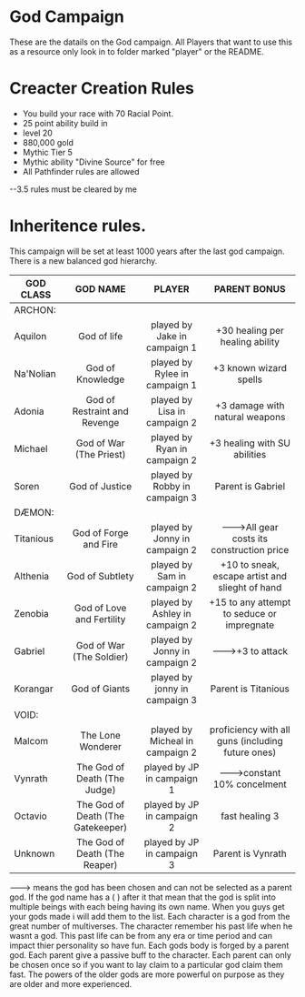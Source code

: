 # God Campaign

These are the datails on the God campaign. All Players that want to use this as a resource only look
in to folder marked "player" or the README.

# Creacter Creation Rules
* You build your race with 70 Racial Point.
* 25 point ability build in
* level 20
* 880,000 gold
* Mythic Tier 5
* Mythic ability "Divine Source" for free
* All Pathfinder rules are allowed

--3.5 rules must be cleared by me

# Inheritence rules.
This campaign will be set at least 1000 years after the last god campaign. There is a new balanced god hierarchy.

| GOD CLASS	| GOD NAME			| PLAYER	                 | PARENT BONUS |
| ------------- |:-----------------------------:|:------------------------------:|:-------------------------------:|
| ARCHON:	|                               |                                |                                 |
| Aquilon	|	God of life		| played by Jake in campaign 1	 | +30 healing per healing ability |
| Na'Nolian	|	God of Knowledge	| played by Rylee in campaign 1	 | +3 known wizard spells          |
| Adonia	| God of Restraint and Revenge	| played by Lisa in campaign 2	 | +3 damage with natural weapons  |
| Michael	| God of War (The Priest)	| played by Ryan in campaign 2	 | +3 healing with SU abilities    |
| Soren		| God of Justice		| played by Robby in campaign 3	 | Parent is Gabriel               |
| DÆMON:	|                               |                                |                                 |
| Titanious 	| God of Forge and Fire		| played by Jonny in campaign 2	 | --->All gear costs its construction price | 
| Althenia 	| God of Subtlety		| played by Sam in campaign 2	 | +10 to sneak, escape artist and slieght of hand |
| Zenobia	| God of Love and Fertility	| played by Ashley in campaign 2 | +15 to any attempt to seduce or impregnate |
| Gabriel	| God of War (The Soldier)	| played by Jonny in campaign 2	 | --->+3 to attack                |
| Korangar	| God of Giants			| played by jonny in campaign 3	 | Parent is Titanious             |
| VOID:	        |                               |                                |                                 |
| Malcom	|	The Lone Wonderer	| played by Micheal in campaign 2 | proficiency with all guns (including future ones) |
| Vynrath	| The God of Death (The Judge)	| played by JP in campaign 1	 | --->constant 10% concelment     |
| Octavio	| The God of Death (The Gatekeeper) | played by JP in campaign 2 |	fast healing 3             |
| Unknown       |The God of Death (The Reaper)	| played by JP in campaign 3     | Parent is Vynrath               |

---> means the god has been chosen and can not be selected as a parent god.
If the god name has a ( ) after it that mean that the god is split into multiple beings with each being having its own name.
When you guys get your gods made i will add them to the list. Each character is a god from the great number of multiverses. The character 
remember his past life when he wasnt a god. This past life can be from any era or time period and can impact thier personality so have 
fun. Each gods body is forged by a parent god. Each parent give a passive buff to the character. Each parent can only be chosen once so 
if you want to lay claim to a particular god claim them fast. The powers of the older gods are more powerful on purpose as they are older 
and more experienced. 
